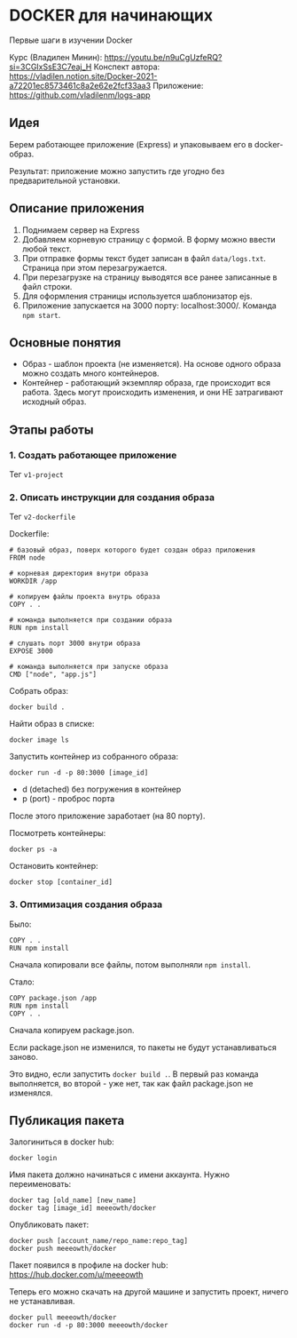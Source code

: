 # DOCKER для начинающих

Первые шаги в изучении Docker

Курс (Владилен Минин): https://youtu.be/n9uCgUzfeRQ?si=3CGIxSsE3C7eaj_H
Конспект автора: https://vladilen.notion.site/Docker-2021-a72201ec8573461c8a2e62e2fcf33aa3
Приложение: https://github.com/vladilenm/logs-app

## Идея

Берем работающее приложение (Express) и упаковываем его в docker-образ. 

Результат: приложение можно запустить где угодно без предварительной установки.

## Описание приложения

1. Поднимаем сервер на Express
2. Добавляем корневую страницу с формой. В форму можно ввести любой текст.
3. При отправке формы текст будет записан в файл `data/logs.txt`. Страница при этом перезагружается.
4. При перезагрузке на страницу выводятся все ранее записанные в файл строки. 
5. Для оформления страницы используется шаблонизатор ejs.
6. Приложение запускается на 3000 порту: localhost:3000/. Команда `npm start`.

## Основные понятия

- Образ - шаблон проекта (не изменяется). На основе одного образа можно создать много контейнеров.
- Контейнер - работающий экземпляр образа, где происходит вся работа. Здесь могут происходить изменения, и они НЕ затрагивают исходный образ.

## Этапы работы

### 1. Создать работающее приложение

Тег `v1-project` 

### 2. Описать инструкции для создания образа

Тег `v2-dockerfile`

Dockerfile:

```
# базовый образ, поверх которого будет создан образ приложения
FROM node

# корневая директория внутри образа
WORKDIR /app

# копируем файлы проекта внутрь образа 
COPY . .

# команда выполняется при создании образа
RUN npm install 

# слушать порт 3000 внутри образа
EXPOSE 3000

# команда выполняется при запуске образа
CMD ["node", "app.js"]
```

Собрать образ:

```
docker build .
```

Найти образ в списке: 

```
docker image ls
```

Запустить контейнер из собранного образа:

```
docker run -d -p 80:3000 [image_id]
```

- d (detached) без погружения в контейнер
- p (port) - проброс порта

После этого приложение заработает (на 80 порту).

Посмотреть контейнеры:

```
docker ps -a
```

Остановить контейнер:

```
docker stop [container_id]
```

### 3. Оптимизация создания образа

Было:

```
COPY . .
RUN npm install
```

Сначала копировали все файлы, потом выполняли `npm install`.

Стало:

```
COPY package.json /app
RUN npm install 
COPY . .
```

Сначала копируем package.json.

Если package.json не изменился, то пакеты не будут устанавливаться заново.

Это видно, если запустить `docker build .`. В первый раз команда выполняется, во второй - уже нет, так как файл package.json не изменялся.

## Публикация пакета

Залогиниться в docker hub:

```
docker login
```

Имя пакета должно начинаться с имени аккаунта. Нужно переименовать:

```
docker tag [old_name] [new_name]
docker tag [image_id] meeeowth/docker
```

Опубликовать пакет:

```
docker push [account_name/repo_name:repo_tag]
docker push meeeowth/docker
```

Пакет появился в профиле на docker hub: https://hub.docker.com/u/meeeowth

Теперь его можно скачать на другой машине и запустить проект, ничего не устанавливая.

```
docker pull meeeowth/docker
docker run -d -p 80:3000 meeeowth/docker
```